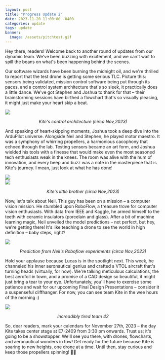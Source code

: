 ```yaml
---
layout: post
title: "Progress Update 2"
date: 2023-11-20 11:00:00 -0400
categories: update
tags: update
banner:
  image: /assets/pitchtest.gif
---
```

Hey there, readers! Welcome back to another round of updates from our dynamic team. We've been buzzing with excitement, and we can't wait to spill the beans on what's been happening behind the scenes.

Our software wizards have been burning the midnight oil, and we're thrilled to report that the test drone is getting some serious TLC. Picture this: sensors being validated, mission control software being put through its paces, and a control system architecture that's so sleek, it practically does a little dance. We've got Stephen and Joshua to thank for that – their brainstorming sessions have birthed a flowchart that's so visually pleasing, it might just make your heart skip a beat.


<img src="/assets/controls flow chart.png" />

<p class="center">Kite's control architecture (circa Nov,2023)</p>


And speaking of heart-skipping moments, Joshua took a deep dive into the ArduPilot universe. Alongside Neil and Stephen, he played motor maestro. It was a symphony of whirring propellers, a harmonious cacophony that echoed through the lab. Testing sensors became an art form, and Joshua wielded his tools with a finesse that would make even the most seasoned tech enthusiasts weak in the knees. The room was alive with the hum of innovation, and every beep and buzz was a note in the masterpiece that is Kite's journey. I mean, just look at what he has done!

<img src="/assets/motorTest.gif" />

<img src="/assets/pitchtest.gif" />

<p class="center">Kite's little brother (circa Nov,2023)</p>

Now, let's talk about Neil. This guy has been on a mission – a computer vision mission. He stumbled upon RoboFlow, a treasure trove for computer vision enthusiasts. With data from IEEE and Kaggle, he armed himself to the teeth with ceramic insulators (porcelain and glass). After a bit of machine learning magic, Neil unveiled the model predictions – not perfect, but hey, we're getting there! It's like teaching a drone to see the world in high definition – baby steps, right?

<p class="center"><img src="/assets/prediction.png" /></p>

<p class="center">Prediction from Neil's Roboflow experiments (circa Nov,2023)</p>

Hold your applause because Lucas is in the spotlight next. This week, he channeled his inner aeronautical genius and crafted a VTOL aircraft that's turning heads (virtually, for now). We're talking meticulous calculations, the best aerofoil in town, and a promise of a CAD design so beautiful, it might just bring a tear to your eye. Unfortunately, you'll have to exercise some patience and wait for our upcoming Final Design Presentations – consider it a suspenseful cliffhanger. For now, you can see team Kite in the wee hours of the morning :)

<img src="/assets/teamTired.png" />

<p class="center"> Increadibly tired team 42 </p>
So, dear readers, mark your calendars for November 27th, 2023 – the day Kite takes center stage at E7-2409 from 3:30 pm onwards. Trust us; it's going to be a showstopper. We'll see you there, with drones, flowcharts, and aeronautical wonders in tow! Get ready for the future because Kite is soaring to new heights, one drone at a time. Until then, stay curious and keep those propellers spinning! 🚁✨

<style>
img {
  display: block;
  margin-left: auto;
  margin-right: auto;
}
.center {
  text-align: center;
  font-style: italic;
}
</style>
